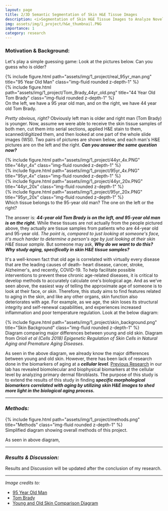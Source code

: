 ```yaml
---
layout: page
title: 2/3D Semantic Segmentation of Skin H&E Tissue Images
description: <i>Segmentation of Skin H&E Tissue Images to Analyze Novel Cellular Biomarkers of Aging</i>
img: assets/img/1_project/h&e_thumbnail.PNG
importance: 1
category: research
---
```


### **Motivation & Background:**
Let's play a simple guessing game: Look at the pictures below. Can you guess who is older?

<div class="row">
    <div class="col-sm mt-3 mt-md-0">
        {% include figure.html path="assets/img/1_project/real_95yr_man.png" title="95 Year Old Man" class="img-fluid rounded z-depth-1" %}
    </div>
    <div class="col-sm mt-3 mt-md-0">
        {% include figure.html path="assets/img/1_project/Tom_Brady_44yr_old.png" title="44 Year Old Tom Brady" class="img-fluid rounded z-depth-1" %}
    </div>
</div>
<div class="caption">
    On the left, we have a 95 year old man, and on the right, we have 44 year old Tom Brady. 
</div>

*Pretty obvious, right?* Obviously left man is older and right man (Tom Brady) is younger. 
Now, assume we were able to receive the skin tissue samples of both men, cut them into serial sections, applied H&E stain to them, scanned/digitized them, 
and then looked at one part of the whole slide images (WSI). Two pairs of pictures are shown below, and each man's H&E pictures are on the 
left and the right. ***Can you answer the same question now?***

<div class="row">
    <div class="col-sm mt-3 mt-md-0">
        {% include figure.html path="assets/img/1_project/44yr_4x.PNG" title="44yr_4x" class="img-fluid rounded z-depth-1" %}
    </div>
    <div class="col-sm mt-3 mt-md-0">
        {% include figure.html path="assets/img/1_project/95yr_4x.PNG" title="95yr_4x" class="img-fluid rounded z-depth-1" %}
    </div>
</div>
<div class="row">
    <div class="col-sm mt-3 mt-md-0">
        {% include figure.html path="assets/img/1_project/44yr_20x.PNG" title="44yr_20x" class="img-fluid rounded z-depth-1" %}
    </div>
    <div class="col-sm mt-3 mt-md-0">
        {% include figure.html path="assets/img/1_project/95yr_20x.PNG" title="95yr_20x" class="img-fluid rounded z-depth-1" %}
    </div>
</div>
<div class="caption">
    Which tissue belongs to the 95-year old man? The one on the left or the right?
</div>

The answer is: ***44-year old Tom Brady is on the left, and 95-year old man is on the right.*** While these tissues are not actually from the people
pictured above, they actually are tissue samples from patients who are 44-year old and 95-year old. *The point is, compared to just looking at someone's face, 
it's much harder to determine a person's age by just looking at their skin H&E tissue sample.* But someone may ask, ***Why do we want to do this? Why study aging, 
specifically in skin H&E tissue samples?***

It's a well-known fact that old age is correlated with virtually every disease that are the leading causes of death- heart disease, cancer, stroke, Alzheimer's, and recently,
COVID-19. To help facilitate possible interventions to prevent these chronic age-related diseases, it is critical to develop methods to accurately calculate one's biological age.
And as we've seen above, the easiest way of telling the approximate age of someone is to look at their face, or *skin*. Therefore, this study aims to find features related to aging
in the skin, and like any other organs, skin function also  deteriorates with age. For example, as we age, the skin loses its structural integrity and self-renewal capabilities, 
and experiences increased inflammation and poor temperature regulation. Look at the below diagram:

<div class="row">
    <div class="col-sm">
        {% include figure.html path="assets/img/1_project/skin_background.png" title="Skin Background" class="img-fluid rounded z-depth-1" %}
    </div>
</div>
<div class="caption">
    Diagram comparing major differences between young and old skin. Diagram from <i>Orioli et al (Cells 2018) Epigenetic Regulation of Skin Cells in Natural Aging and Premature Aging Diseases</i>.
</div>

As seen in the above diagram, we already know the major differences between young and old skin. However, there has been lack of research done in the biomarkers of aging
at a ***cellular level***. [Previous Research](https://www.nature.com/articles/s41551-017-0093) in our lab has revealed biomolecular and biophysical biomarkers at the cellular level
by analyzing primary dermal fibroblasts. The purpose of this study is to extend the results of this study in finding ***specific morphological biomarkers correlated with aging by utilizing skin H&E images
to shed more light in the biological aging process.***

---

### ***Methods:***
<div class="row">
    <div class="col-sm">
        {% include figure.html path="assets/img/1_project/methods.png" title="Methods" class="img-fluid rounded z-depth-1" %}
    </div>
</div>
<div class="caption">
    Simplified diagram showing overall methods of this project.
</div>

As seen in above diagram,


---

### ***Results & Discussion:***

Results and Discussion will be updated after the conclusion of my research. 

---

*Image credits to:*
- [95 Year Old Man](https://www.gq.com/story/how-does-a-95-year-old-runner-stay-in-shape)
- [Tom Brady](https://en.wikipedia.org/wiki/Tom_Brady)
- [Young and Old Skin Comparison Diagram](https://www.ncbi.nlm.nih.gov/pmc/articles/PMC6315602/)